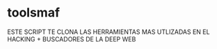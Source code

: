 # toolsmaf
ESTE SCRIPT TE CLONA LAS HERRAMIENTAS MAS UTLIZADAS EN EL HACKING + BUSCADORES DE LA DEEP WEB 
